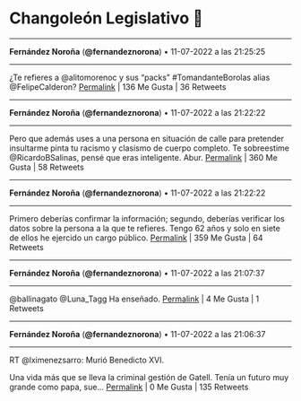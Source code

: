 # Changoleón Legislativo 🙈
*****
**Fernández Noroña** (**@fernandeznorona**) • 11-07-2022 a las 21:25:25
*****
¿Te refieres a @alitomorenoc y sus “packs” #TomandanteBorolas alias @FelipeCalderon?
[Permalink](https://twitter.com/fernandeznorona/status/1546727406144311296) | 136 Me Gusta | 36 Retweets
*****
**Fernández Noroña** (**@fernandeznorona**) • 11-07-2022 a las 21:22:22
*****
Pero que además uses a una persona en situación de calle para pretender insultarme pinta tu racismo y clasismo de cuerpo completo. Te sobreestime @RicardoBSalinas, pensé que eras inteligente. Abur.
[Permalink](https://twitter.com/fernandeznorona/status/1546726640797073408) | 360 Me Gusta | 58 Retweets
*****
**Fernández Noroña** (**@fernandeznorona**) • 11-07-2022 a las 21:22:22
*****
Primero deberías confirmar la información; segundo, deberías verificar los datos sobre la persona a la que te refieres. Tengo 62 años y solo en siete de ellos he ejercido un cargo público.
[Permalink](https://twitter.com/fernandeznorona/status/1546726639299616768) | 359 Me Gusta | 64 Retweets
*****
**Fernández Noroña** (**@fernandeznorona**) • 11-07-2022 a las 21:07:37
*****
@ballinagato @Luna_Tagg Ha enseñado.
[Permalink](https://twitter.com/fernandeznorona/status/1546722926468153345) | 4 Me Gusta | 1 Retweets
*****
**Fernández Noroña** (**@fernandeznorona**) • 11-07-2022 a las 21:06:37
*****
RT @lximenezsarro: Murió Benedicto XVI.


Una vida más que se lleva la criminal gestión de Gatell. Tenía un futuro muy grande como papa, sue…
[Permalink](https://twitter.com/fernandeznorona/status/1546722675128778754) | 0 Me Gusta | 135 Retweets